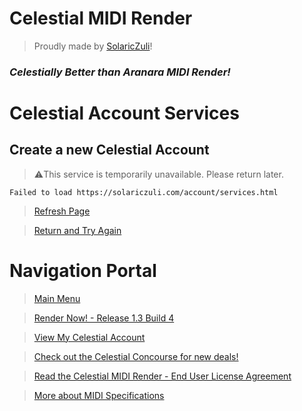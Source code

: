 # Celestial MIDI Render
> Proudly made by [SolaricZuli]()!

### *Celestially Better than Aranara MIDI Render!*

# Celestial Account Services
## Create a new Celestial Account

>⚠️This service is temporarily unavailable. Please return later.

```
Failed to load https://solariczuli.com/account/services.html
```
[//]: # (There will be a program that lets you enter your email and password but it will always fail. This is intended, because I do not want this to be abused.)


> [Refresh Page]()

> [Return and Try Again](https://daniferous.github.io/CelestialMIDIRender/account)

# Navigation Portal
> [Main Menu](https://daniferous.github.io/CelestialMIDIRender/)

> [Render Now! - Release 1.3 Build 4](https://daniferous.github.io/CelestialMIDIRender/render/CMR%20Release%201.3.html)

> [View My Celestial Account](https://daniferous.github.io/CelestialMIDIRender/account)

> [Check out the Celestial Concourse for new deals!](https://daniferous.github.io/CelestialMIDIRender/concourse)

> [Read the Celestial MIDI Render - End User License Agreement](https://daniferous.github.io/CelestialMIDIRender/EULA/)

> [More about MIDI Specifications](https://daniferous.github.io/CelestialMIDIRender/specs/)

